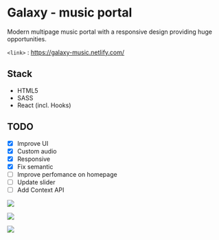 # Galaxy - music portal

Modern multipage music portal with a responsive design providing huge opportunities.

`<link>` : <https://galaxy-music.netlify.com/>

## Stack

- HTML5
- SASS
- React (incl. Hooks)

## TODO

- [x] Improve UI
- [x] Custom audio
- [x] Responsive
- [x] Fix semantic
- [ ] Improve perfomance on homepage
- [ ] Update slider
- [ ] Add Context API

![](https://res.cloudinary.com/multipleillusionsi/image/upload/v1574453193/individual/Galaxy-1_qmt6lr.jpg)

![](https://res.cloudinary.com/multipleillusionsi/image/upload/v1574453193/individual/Galaxy-2_srnrvx.jpg)

![](https://res.cloudinary.com/multipleillusionsi/image/upload/v1574453193/individual/Galaxy-3_m6jkeg.jpg)
